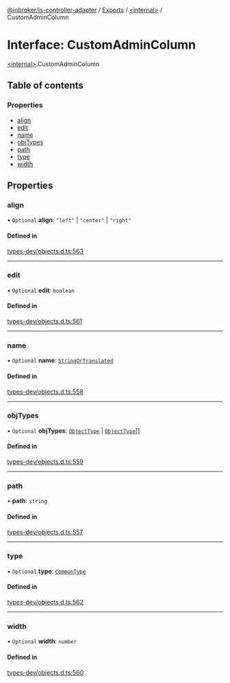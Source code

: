 [@iobroker/js-controller-adapter](../README.md) / [Exports](../modules.md) / [\<internal\>](../modules/internal_.md) / CustomAdminColumn

# Interface: CustomAdminColumn

[\<internal\>](../modules/internal_.md).CustomAdminColumn

## Table of contents

### Properties

- [align](internal_.CustomAdminColumn.md#align)
- [edit](internal_.CustomAdminColumn.md#edit)
- [name](internal_.CustomAdminColumn.md#name)
- [objTypes](internal_.CustomAdminColumn.md#objtypes)
- [path](internal_.CustomAdminColumn.md#path)
- [type](internal_.CustomAdminColumn.md#type)
- [width](internal_.CustomAdminColumn.md#width)

## Properties

### align

• `Optional` **align**: ``"left"`` \| ``"center"`` \| ``"right"``

#### Defined in

[types-dev/objects.d.ts:563](https://github.com/ioBroker/ioBroker.js-controller/blob/20b08f31/packages/types-dev/objects.d.ts#L563)

___

### edit

• `Optional` **edit**: `boolean`

#### Defined in

[types-dev/objects.d.ts:561](https://github.com/ioBroker/ioBroker.js-controller/blob/20b08f31/packages/types-dev/objects.d.ts#L561)

___

### name

• `Optional` **name**: [`StringOrTranslated`](../modules/internal_.md#stringortranslated)

#### Defined in

[types-dev/objects.d.ts:558](https://github.com/ioBroker/ioBroker.js-controller/blob/20b08f31/packages/types-dev/objects.d.ts#L558)

___

### objTypes

• `Optional` **objTypes**: [`ObjectType`](../modules/internal_.md#objecttype) \| [`ObjectType`](../modules/internal_.md#objecttype)[]

#### Defined in

[types-dev/objects.d.ts:559](https://github.com/ioBroker/ioBroker.js-controller/blob/20b08f31/packages/types-dev/objects.d.ts#L559)

___

### path

• **path**: `string`

#### Defined in

[types-dev/objects.d.ts:557](https://github.com/ioBroker/ioBroker.js-controller/blob/20b08f31/packages/types-dev/objects.d.ts#L557)

___

### type

• `Optional` **type**: [`CommonType`](../modules/internal_.md#commontype)

#### Defined in

[types-dev/objects.d.ts:562](https://github.com/ioBroker/ioBroker.js-controller/blob/20b08f31/packages/types-dev/objects.d.ts#L562)

___

### width

• `Optional` **width**: `number`

#### Defined in

[types-dev/objects.d.ts:560](https://github.com/ioBroker/ioBroker.js-controller/blob/20b08f31/packages/types-dev/objects.d.ts#L560)
